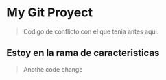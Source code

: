 # My Git Proyect

> Codigo de conflicto con el que tenia antes aqui.

## Estoy en la rama de caracteristicas

>Anothe code change
